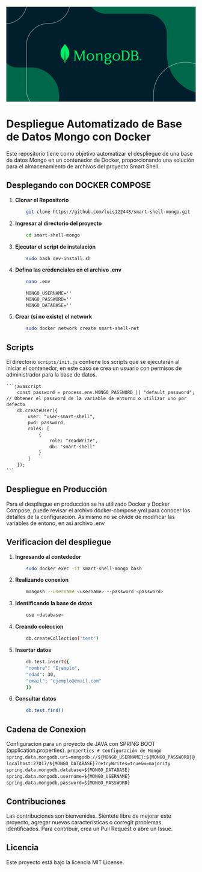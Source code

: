 ![Logo del Projecto](./resources/logo.png)

# Despliegue Automatizado de Base de Datos Mongo con Docker

Este repositorio tiene como objetivo automatizar el despliegue de una base de datos Mongo en un contenedor de Docker, proporcionando una solución para el almacenamiento de archivos del proyecto Smart Shell.
  
## Desplegando con DOCKER COMPOSE

1. **Clonar el Repositorio**

    ```bash
        git clone https://github.com/luis122448/smart-shell-mongo.git
    ```

2. **Ingresar al directorio del proyecto**

    ```bash
        cd smart-shell-mongo
    ```

3. **Ejecutar el script de instalación**
    
    ```bash
        sudo bash dev-install.sh
    ```

4. **Defina las credenciales en el archivo .env**
    ```bash
        nano .env
    ```
    
    ```env
        MONGO_USERNAME=''
        MONGO_PASSWORD=''
        MONGO_DATABASE=''
    ```

5. **Crear (si no existe) el network**
    ```bash
        sudo docker network create smart-shell-net
    ```

## Scripts

El directorio `scripts/init.js` contiene los scripts que se ejecutarán al iniciar el contenedor, en este caso se crea un usuario con permisos de administrador para la base de datos.

    ```javascript
        const password = process.env.MONGO_PASSWORD || "default_password"; // Obtener el password de la variable de entorno o utilizar uno por defecto
        db.createUser({
            user: "user-smart-shell",
            pwd: password,
            roles: [
                {
                    role: "readWrite",
                    db: "smart-shell"
                }
            ]
        });
    ```

## Despliegue en Producción

Para el despliegue en producción se ha utilizado Docker y Docker Compose, puede revisar el archivo docker-compose.yml para conocer los detalles de la configuración.
Asimismo no se olvide de modificar las variables de entono, en asi archivo .env

## Verificacion del despliegue

1. **Ingresando al contededor**
    ```bash
        sudo docker exec -it smart-shell-mongo bash
    ```

2. **Realizando conexion**
    ```bash
        mongosh --username <username> --password <password>
    ```

3. **Identificando la base de datos**
    ```bash
        use <database>
    ```

4. **Creando coleccion**
    ```bash
        db.createCollection("test")
    ```

5. **Insertar datos**
    ```bash
        db.test.insert({
        "nombre": "Ejemplo",
        "edad": 30,
        "email": "ejemplo@email.com"
        })
    ```

1. **Consultar datos**
    
    ```bash
        db.test.find()
    ```

## Cadena de Conexion
 Configuracion para un proyecto de JAVA con SPRING BOOT (application.properties).
    ```properties
        # Configuración de Mongo
        spring.data.mongodb.uri=mongodb://${MONGO_USERNAME}:${MONGO_PASSWORD}@localhost:27017/${MONGO_DATABASE}?retryWrites=true&w=majority
        spring.data.mongodb.database=${MONGO_DATABASE}
        spring.data.mongodb.username=${MONGO_USERNAME}
        spring.data.mongodb.password=${MONGO_PASSWORD}
    ```

## Contribuciones
Las contribuciones son bienvenidas. Siéntete libre de mejorar este proyecto, agregar nuevas características o corregir problemas identificados. Para contribuir, crea un Pull Request o abre un Issue.

## Licencia
Este proyecto está bajo la licencia MIT License.